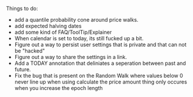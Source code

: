 Things to do:

- add a quantile probability cone around price walks.
- add expected halving dates
- add some kind of FAQ/ToolTip/Explainer
- When calendar is set to today, its still fucked up a bit.
- Figure out a way to persist user settings that is private and that can not be "hacked"
- Figure out a way to share the settings in a link.
- Add a TODAY annotation that deliniates a seperation between past and future.
- Fix the bug that is present on the Random Walk where values below 0 never line up when using calculate the price amount thing only occures when you increase the epoch length
